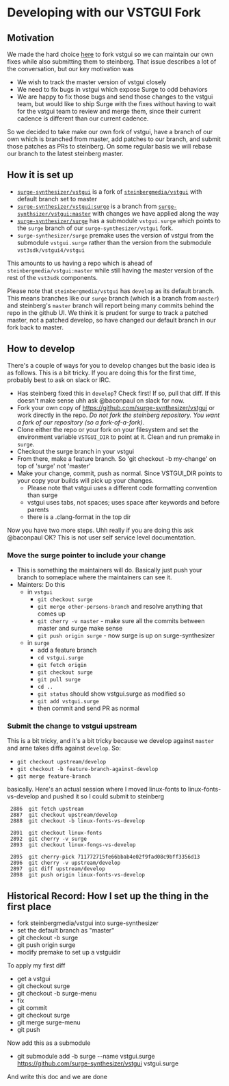 # Developing with our VSTGUI Fork

## Motivation 

We made the hard choice [here](https://github.com/surge-synthesizer/surge/issues/515) to fork
vstgui so we can maintain our own fixes while also submitting them to steinberg. That issue describes
a lot of the conversation, but our key motivation was

* We wish to track the master version of vstgui closely
* We need to fix bugs in vstgui which expose Surge to odd behaviors
* We are happy to fix those bugs and send those changes to the vstgui team, but would like to ship Surge with
the fixes without having to wait for the vstgui team to review and merge them, since their current cadence is different
than our current cadence.

So we decided to take make our own fork of vstgui, have a branch of our own which is branched
from master, add patches to our branch, and submit those patches as PRs to steinberg.
On some regular basis we will rebase our branch to the latest steinberg master.

## How it is set up

* [`surge-synthesizer/vstgui`](https://github.com/surge-synthesizer/vstgui) is a fork 
of [`steinbergmedia/vstgui`](https://github.com/steinbergmedia/vstgui) with default branch set to master
* [`surge-synthesizer/vstgui:surge`](https://github.com/surge-synthesizer/vstgui/tree/surge) is a branch 
from [`surge-synthsizer/vstgui:master`](https://github.com/surge-synthesizer/vstgui/tree/master) with changes we have applied along the way
* [`surge-synthesizer/surge`](https://github.com/surge-synthesizer/surge) has a submodule `vstgui.surge` which points to the `surge` branch of our `surge-synthesizer/vstgui` fork.
* `surge-synthesizer/surge` premake uses the version of vstgui from the submodule `vstgui.surge` rather than the version from the submodule `vst3sdk/vstgui4/vstgui`

This amounts to us having a repo which is ahead of `steinbergmedia/vstgui:master` while still having the master version of the rest of
the `vst3sdk` components.

Please note that `steinbergmedia/vstgui` has `develop` as its default branch. This means branches like our `surge` branch (which is a branch from `master`) and 
steinberg's `master` branch will 
report being many commits behind the repo in the github UI. We think it is prudent for surge to track a patched master, not a patched develop, so have changed our default
branch in our fork back to master.

## How to develop

There's a couple of ways for you to develop changes but the basic idea is as follows.
This is a bit tricky. If you are doing this for the first time, probably best to ask
on slack or IRC.

* Has steinberg fixed this in `develop`? Check first! If so, pull that diff. If this doesn't make sense
  uhh ask @baconpaul on slack for now.
* Fork your own copy of https://github.com/surge-synthesizer/vstgui or work directly in the repo. *Do not fork the 
steinberg repository. You want a fork of our repository (so a fork-of-a-fork)*.
* Clone either the repo or your fork on your filesystem and set the environment variable `VSTGUI_DIR` to point at it. Clean and run premake in `surge`.
* Checkout the surge branch in your vstgui
* From there, make a feature branch. So 'git checkout -b my-change' on top of 'surge' not 'master'
* Make your change, commit, push as normal. Since VSTGUI_DIR points to your copy your builds will pick up your changes.
  * Please note that vstgui uses a different code formatting convention than surge
  * vstgui uses tabs, not spaces; uses space after keywords and before parents
  * there is a .clang-format in the top dir
  
Now you have two more steps. Uhh really if you are doing this ask @baconpaul OK? This is not user self service level documentation.

### Move the surge pointer to include your change

* This is something the maintainers will do. Basically just push your branch to someplace where the maintainers can see it.
* Mainters: Do this
  * in `vstgui`
    * `git checkout surge`
    * `git merge other-persons-branch` and resolve anything that comes up
    * `git cherry -v master` - make sure all the commits between master and surge make sense
    * `git push origin surge` - now surge is up on surge-synthesizer
  * in `surge`
    * add a feature branch 
    * `cd vstgui.surge`
    * `git fetch origin`
    * `git checkout surge`
    * `git pull surge`
    * `cd ..`
    * `git status` should show vstgui.surge as modified so
    * `git add vstgui.surge`
    * then commit and send PR as normal
    
### Submit the change to vstgui upstream

This is a bit tricky, and it's a bit tricky because we develop against `master` and arne takes diffs against `develop`. So:

* `git checkout upstream/develop`
* `git checkout -b feature-branch-against-develop`
* `git merge feature-branch`

basically. Here's an actual session where I moved linux-fonts to linux-fonts-vs-develop and pushed it so I could submit
to steinberg

```
 2886  git fetch upstream
 2887  git checkout upstream/develop
 2888  git checkout -b linux-fonts-vs-develop

 2891  git checkout linux-fonts
 2892  git cherry -v surge
 2893  git checkout linux-fongs-vs-develop

 2895  git cherry-pick 711772715fe66bbab4e02f9fad08c9bff3356d13
 2896  git cherry -v upstream/develop
 2897  git diff upstream/develop
 2898  git push origin linux-fonts-vs-develop
```

## Historical Record: How I set up the thing in the first place

* fork steinbergmedia/vstgui into surge-synthesizer
* set the default branch as "master"
* git checkout -b surge
* git push origin surge
* modify premake to set up a vstguidir

To apply my first diff

* get a vstgui
* git checkout surge
* git checkout -b surge-menu
* fix
* git commit
* git checkout surge
* git merge surge-menu
* git push

Now add this as a submodule

* git submodule add -b surge --name vstgui.surge https://github.com/surge-synthesizer/vstgui vstgui.surge

And write this doc and we are done


